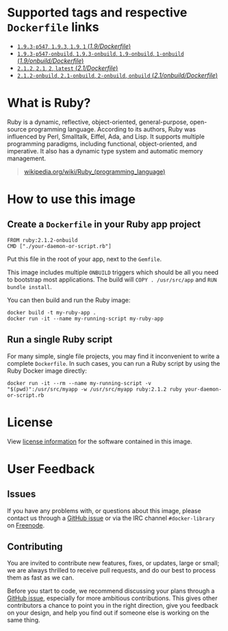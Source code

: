 # Supported tags and respective `Dockerfile` links

- [`1.9.3-p547`, `1.9.3`, `1.9`, `1` (*1.9/Dockerfile*)](https://github.com/docker-library/ruby/blob/2701609004b336feff4e88e73ef32e8700d1c668/1.9/Dockerfile)
- [`1.9.3-p547-onbuild`, `1.9.3-onbuild`, `1.9-onbuild`, `1-onbuild` (*1.9/onbuild/Dockerfile*)](https://github.com/docker-library/ruby/blob/4938a7b4b5b62c90b5d387c9c286fd7749d9499e/1.9/onbuild/Dockerfile)
- [`2.1.2`, `2.1`, `2`, `latest` (*2.1/Dockerfile*)](https://github.com/docker-library/ruby/blob/2701609004b336feff4e88e73ef32e8700d1c668/2.1/Dockerfile)
- [`2.1.2-onbuild`, `2.1-onbuild`, `2-onbuild`, `onbuild` (*2.1/onbuild/Dockerfile*)](https://github.com/docker-library/ruby/blob/4e94b39f5b76645819639e22d8de471c8fbd9855/2.1/onbuild/Dockerfile)

# What is Ruby?

Ruby is a dynamic, reflective, object-oriented, general-purpose, open-source
programming language. According to its authors, Ruby was influenced by Perl,
Smalltalk, Eiffel, Ada, and Lisp. It supports multiple programming paradigms,
including functional, object-oriented, and imperative. It also has a dynamic
type system and automatic memory management.

> [wikipedia.org/wiki/Ruby_(programming_language)](https://en.wikipedia.org/wiki/Ruby_(programming_language))

# How to use this image

## Create a `Dockerfile` in your Ruby app project

    FROM ruby:2.1.2-onbuild
    CMD ["./your-daemon-or-script.rb"]

Put this file in the root of your app, next to the `Gemfile`.

This image includes multiple `ONBUILD` triggers which should be all you need to
bootstrap most applications.  The build will `COPY . /usr/src/app` and `RUN
bundle install`.

You can then build and run the Ruby image:

    docker build -t my-ruby-app .
    docker run -it --name my-running-script my-ruby-app

## Run a single Ruby script

For many simple, single file projects, you may find it inconvenient to write a
complete `Dockerfile`. In such cases, you can run a Ruby script by using the
Ruby Docker image directly:

    docker run -it --rm --name my-running-script -v "$(pwd)":/usr/src/myapp -w /usr/src/myapp ruby:2.1.2 ruby your-daemon-or-script.rb

# License

View [license information](https://www.ruby-lang.org/en/about/license.txt)
for the software contained in this image.

# User Feedback

## Issues

If you have any problems with, or questions about this image, please contact us
 through a [GitHub issue](https://github.com/docker-library/ruby/issues) or via the IRC
channel `#docker-library` on [Freenode](https://freenode.net).

## Contributing

You are invited to contribute new features, fixes, or updates, large or small;
we are always thrilled to receive pull requests, and do our best to process them
as fast as we can.

Before you start to code, we recommend discussing your plans 
through a [GitHub issue](https://github.com/docker-library/ruby/issues), especially for more ambitious
contributions. This gives other contributors a chance to point you in the right
direction, give you feedback on your design, and help you find out if someone
else is working on the same thing.
